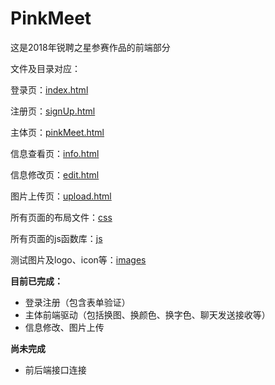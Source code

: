 # PinkMeet
这是2018年锐聘之星参赛作品的前端部分

文件及目录对应：

登录页：[index.html](index.html)

注册页：[signUp.html](signUp.html)

主体页：[pinkMeet.html](pinkMeet.html)

信息查看页：[info.html](info.html)

信息修改页：[edit.html](edit.html)

图片上传页：[upload.html](upload.html)

所有页面的布局文件：[css](css)

所有页面的js函数库：[js](js)

测试图片及logo、icon等：[images](images)

**目前已完成：**

- 登录注册（包含表单验证）
- 主体前端驱动（包括换图、换颜色、换字色、聊天发送接收等）
- 信息修改、图片上传

**尚未完成**

- 前后端接口连接